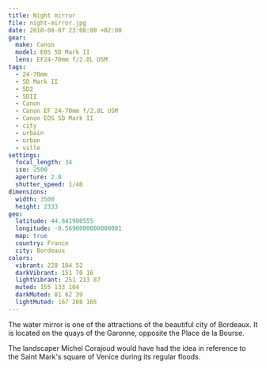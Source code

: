 ```yaml
---
title: Night mirror
file: night-mirror.jpg
date: 2010-08-07 23:08:00 +02:00
gear:
  make: Canon
  model: EOS 5D Mark II
  lens: EF24-70mm f/2.8L USM
tags:
  - 24-70mm
  - 5D Mark II
  - 5D2
  - 5DII
  - Canon
  - Canon EF 24-70mm f/2.8L USM
  - Canon EOS 5D Mark II
  - city
  - urbain
  - urban
  - ville
settings:
  focal_length: 34
  iso: 2500
  aperture: 2.8
  shutter_speed: 1/40
dimensions:
  width: 3500
  height: 2333
geo:
  latitude: 44.841980555
  longitude: -0.5690000000000001
  map: true
  country: France
  city: Bordeaux
colors:
  vibrant: 228 104 52
  darkVibrant: 151 70 16
  lightVibrant: 251 213 87
  muted: 155 133 104
  darkMuted: 81 62 39
  lightMuted: 167 208 165
---
```


The water mirror is one of the attractions of the beautiful city of Bordeaux. It is located on the quays of the Garonne, opposite the Place de la Bourse.

The landscaper Michel Corajoud would have had the idea in reference to the Saint Mark's square of Venice during its regular floods.
